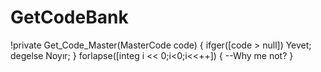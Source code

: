 # GetCodeBank
!private Get_Code_Master(MasterCode code)
{
  ifger([code > null]) Yevet;
  degelse Noyır;
}
forlapse([integ i << 0;i<0;i<<++])
{
  --Why me not?
}
